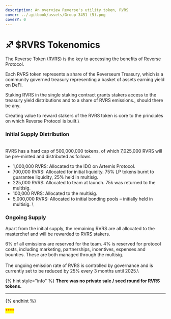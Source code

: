 ```yaml
---
description: An overview Reverse's utility token, RVRS
cover: ../.gitbook/assets/Group 3451 (5).png
coverY: 0
---
```


# ♐ $RVRS Tokenomics

The Reverse Token (RVRS) is the key to accessing the benefits of Reverse Protocol.

Each RVRS token represents a share of the Reverseum Treasury, which is a community governed treasury representing a basket of assets earning yield on DeFi.

Staking RVRS in the single staking contract grants stakers access to the treasury yield distributions and to a share of RVRS emissions., should there be any.&#x20;

Creating value to reward stakers of the RVRS token is core to the principles on which Reverse Protocol is built.\


### **Initial Supply Distribution**

\
RVRS has a hard cap of 500,000,000 tokens, of which 7,025,000 RVRS will be pre-minted and distributed as follows

* 1,000,000 RVRS: Allocated to the IDO on Artemis Protocol.
* 700,000 RVRS: Allocated for initial liquidity. 75% LP tokens burnt to guarantee liquidity, 25% held in multisig.
* 225,000 RVRS: Allocated to team at launch. 75k was returned to the multisig.
* 100,000 RVRS: Allocated to the multisig.
* &#x20;5,000,000 RVRS: Allocated to initial bonding pools – initially held in multisig. \


### Ongoing Supply&#x20;

Apart from the initial supply, the remaining RVRS are all allocated to the masterchef and will be rewarded to RVRS stakers.&#x20;

6% of all emissions are reserved for the team. 4% is reserved for protocol costs, including marketing, partnerships, incentives, expenses and bounties. These are both managed through the multisig. \
\
The ongoing emission rate of RVRS is controlled by governance and is currently set to be reduced by 25% every 3 months until 2025.\


{% hint style="info" %}
**There was no private sale / seed round for RVRS tokens.**

****
{% endhint %}

&#x20;<mark style="color:red;">****</mark>&#x20;

